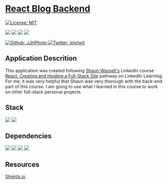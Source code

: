 # [React Blog Backend](...)

[![License: MIT](https://img.shields.io/badge/License-MIT-yellow.svg)](https://opensource.org/licenses/MIT)

<p>
    <img src="https://img.shields.io/github/repo-size/JJHPhoto/react-blog-backend" />
    <img src="https://img.shields.io/github/languages/top/JJHPhoto/react-blog-backend"  />
    <img src="https://img.shields.io/github/issues/JJHPhoto/react-blog-backend" />
    <img src="https://img.shields.io/github/last-commit/JJHPhoto/react-blog-backend" >
</p>
<p>
    <a href="https://github.com/JJHPhoto">
        <img alt="Github: JJHPhoto" src="https://img.shields.io/github/followers/JJHPhoto ?style=social" target="_blank" />
    </a>
    <a href="https://twitter.com/jpixtwit">
        <img alt="Twitter: jpixtwit" src="https://img.shields.io/twitter/follow/jpixtwit.svg?style=social" target="_blank" />
    </a>
</p>

## Application Descrition

This application was created following [Shaun Wassell's](https://www.linkedin.com/in/shaun-wassell/?trk=lil_instructor) LinkedIn course [React: Creating and Hosting a Full-Stack Site](https://www.linkedin.com/learning/react-creating-and-hosting-a-full-stack-site/react-for-full-stack-solutions) pathway on LinkedIn Learning. For me, it was very helpful that Shaun was very thorough with the back-end part of this course. I am going to use what I learned in this course to work on other full-stack personal projects.

## Stack

<img src="https://img.shields.io/badge/-Node.js-green" /> <img src="https://img.shields.io/badge/-MongoDB-orange" />

## Dependencies

<img src="https://img.shields.io/badge/-Express-green" /> <img src="https://img.shields.io/badge/-Babel-blueviolet" /> <img src="https://img.shields.io/badge/-Body Parser-critical" /> <img src="https://img.shields.io/badge/-Nodemon-orange" />

## Resources

[Shields.io](https://shields.io/)
